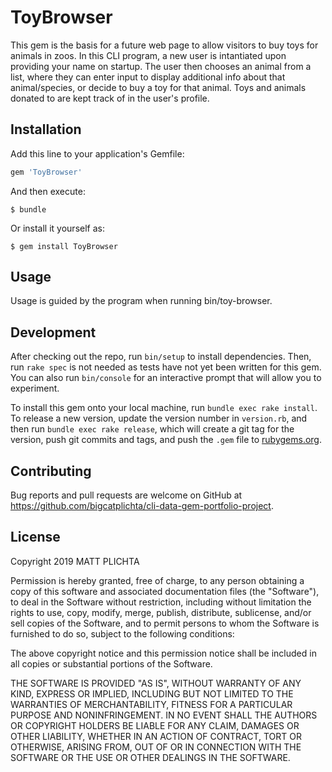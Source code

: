 # ToyBrowser

This gem is the basis for a future web page to allow visitors to buy toys for animals in zoos. In this CLI program, a new user is intantiated upon providing your name on startup. The user then chooses an animal from a list, where they can enter input to display additional info about that animal/species, or decide to buy a toy for that animal. Toys and animals donated to are kept track of in the user's profile.

## Installation

Add this line to your application's Gemfile:

```ruby
gem 'ToyBrowser'
```

And then execute:

    $ bundle

Or install it yourself as:

    $ gem install ToyBrowser

## Usage

Usage is guided by the program when running bin/toy-browser.

## Development

After checking out the repo, run `bin/setup` to install dependencies. Then, run `rake spec` is not needed as tests have not yet been written for this gem. You can also run `bin/console` for an interactive prompt that will allow you to experiment.

To install this gem onto your local machine, run `bundle exec rake install`. To release a new version, update the version number in `version.rb`, and then run `bundle exec rake release`, which will create a git tag for the version, push git commits and tags, and push the `.gem` file to [rubygems.org](https://rubygems.org).

## Contributing

Bug reports and pull requests are welcome on GitHub at https://github.com/bigcatplichta/cli-data-gem-portfolio-project.

## License

Copyright 2019 MATT PLICHTA

Permission is hereby granted, free of charge, to any person obtaining a copy of this software and associated documentation files (the "Software"), to deal in the Software without restriction, including without limitation the rights to use, copy, modify, merge, publish, distribute, sublicense, and/or sell copies of the Software, and to permit persons to whom the Software is furnished to do so, subject to the following conditions:

The above copyright notice and this permission notice shall be included in all copies or substantial portions of the Software.

THE SOFTWARE IS PROVIDED "AS IS", WITHOUT WARRANTY OF ANY KIND, EXPRESS OR IMPLIED, INCLUDING BUT NOT LIMITED TO THE WARRANTIES OF MERCHANTABILITY, FITNESS FOR A PARTICULAR PURPOSE AND NONINFRINGEMENT. IN NO EVENT SHALL THE AUTHORS OR COPYRIGHT HOLDERS BE LIABLE FOR ANY CLAIM, DAMAGES OR OTHER LIABILITY, WHETHER IN AN ACTION OF CONTRACT, TORT OR OTHERWISE, ARISING FROM, OUT OF OR IN CONNECTION WITH THE SOFTWARE OR THE USE OR OTHER DEALINGS IN THE SOFTWARE.
